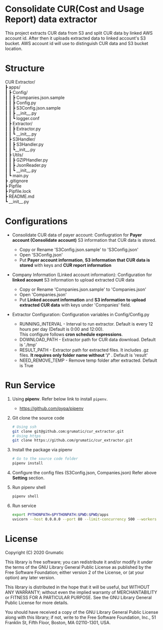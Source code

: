 # Consolidate CUR(Cost and Usage Report) data extractor
This project extracts CUR data from S3 and split CUR data by linked AWS account id. After then it uploads extracted data to linked account's S3 bucket. AWS account id will use to distinguish CUR data and S3 bucket location. 

# Structure
CUR Extractor/\
┣ apps/\
┃ ┣ Config/\
┃ ┃ ┣ Companies.json.sample\
┃ ┃ ┣ Config.py\
┃ ┃ ┣ S3Config.json.sample\
┃ ┃ ┣ \_\_init\_\_.py\
┃ ┃ ┗ logger.conf\
┃ ┣ Extractor/\
┃ ┃ ┣ Extractor.py\
┃ ┃ ┗ \_\_init\_\_.py\
┃ ┣ S3Handler/\
┃ ┃ ┣ S3Handler.py\
┃ ┃ ┗\_\_init\_\_.py\
┃ ┣ Utils/\
┃ ┃ ┣ GZIPHandler.py\
┃ ┃ ┣ JsonReader.py\
┃ ┃ ┗ \_\_init\_\_.py\
┃ ┗ main.py\
┣ .gitignore\
┣ Pipfile\
┣ Pipfile.lock\
┣ README.md\
┗ \_\_init\_\_.py

# Configurations

- Consolidate CUR data of payer account: Confiugration for **Payer account (Consolidate account)** S3 information that CUR data is stored.
    
    * Copy or Rename 'S3Config.json.sample' to 'S3Config.json'
    * Open 'S3Config.json'
    * Put **Payer account information**, **S3 information that CUR data is stored** with keys and **CUR report information**

- Company Information (Linked account information): Configuration for **linked account** S3 information to upload extracted CUR data

    * Copy or Rename 'Companies.json.sample' to 'Companies.json'
    * Open 'Companies.json'
    * Put **Linked account information** and **S3 information to upload extracted CUR data** with keys under 'Companies' field.

- Extractor Configuration: Configuration variables in Config/Config.py

    * RUNNING_INTERVAL - Interval to run extractor. Default is every 12 hours per day (Default is 0:00 and 12:00).\
    This configure follows **cron schedule expressions**. 
    * DOWNLOAD_PATH - Extractor path for CUR data download. Default is './tmp'
    * RESULT_PATH - Extractor path for extracted files. It includes .gz files. **It requires only folder name without '/'** . Default is 'result'
    * NEED_REMOVE_TEMP - Remove temp folder after extracted. Default is True

# Run Service
1. Using **pipenv**. Refer below link to install `pipenv`.
    - https://github.com/pypa/pipenv

2. Git clone the source code
    ```bash
    # Using ssh
    git clone git@github.com:grumatic/cur_extractor.git
    # Using https
    git clone https://github.com/grumatic/cur_extractor.git
    ```
3. Install the package via pipenv
    ```bash
    # Go to the source code folder
    pipenv install
    ```
4. Configure the config files (S3Config.json, Companies.json)
    Refer above **Setting** section. 
5. Run pipenv shell
    ```bash
    pipenv shell
    ```
6. Run service
    ```bash
    export PYTHONPATH=$PYTHONPATH:$PWD:$PWD/apps
    uvicorn --host 0.0.0.0 --port 80 --limit-concurrency 500 --workers 1 apps.main:scheduler --reload
    ```

# License 
Copyright (C) 2020 Grumatic

This library is free software; you can redistribute it and/or
modify it under the terms of the GNU Library General Public
License as published by the Free Software Foundation; either
version 2 of the License, or (at your option) any later version.

This library is distributed in the hope that it will be useful,
but WITHOUT ANY WARRANTY; without even the implied warranty of
MERCHANTABILITY or FITNESS FOR A PARTICULAR PURPOSE.  See the GNU
Library General Public License for more details.

You should have received a copy of the GNU Library General Public
License along with this library; if not, write to the
Free Software Foundation, Inc., 51 Franklin St, Fifth Floor,
Boston, MA  02110-1301, USA.
